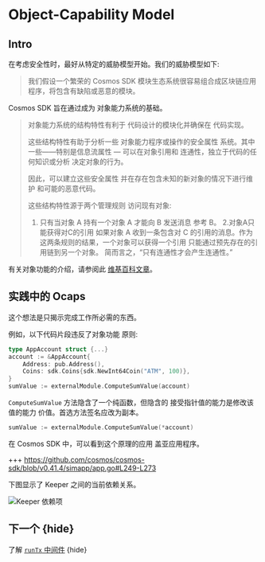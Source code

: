 # Object-Capability Model

## Intro

在考虑安全性时，最好从特定的威胁模型开始。我们的威胁模型如下:

> 我们假设一个繁荣的 Cosmos SDK 模块生态系统很容易组合成区块链应用程序，将包含有缺陷或恶意的模块。

Cosmos SDK 旨在通过成为
对象能力系统的基础。

> 对象能力系统的结构特性有利于
> 代码设计的模块化并确保在
> 代码实现。
>
> 这些结构特性有助于分析一些
> 对象能力程序或操作的安全属性
> 系统。其中一些——特别是信息流属性
> — 可以在对象引用和
> 连通性，独立于代码的任何知识或分析
> 决定对象的行为。
>
> 因此，可以建立这些安全属性
> 并在存在包含未知的新对象的情况下进行维护
> 和可能的恶意代码。
>
> 这些结构特性源于两个管理规则
> 访问现有对象:
>
> 1. 只有当对象 A 持有一个对象 A 才能向 B 发送消息
> 参考 B。
> 2.对象A只能获得对C的引用
> 如果对象 A 收到一条包含对 C 的引用的消息。作为
> 这两条规则的结果，一个对象可以获得一个引用
> 只能通过预先存在的引用链到另一个对象。
> 简而言之，“只有连通性才会产生连通性。”

有关对象功能的介绍，请参阅此 [维基百科文章](https://en.wikipedia.org/wiki/Object-capability_model)。

## 实践中的 Ocaps

这个想法是只揭示完成工作所必需的东西。

例如，以下代码片段违反了对象功能
原则:

```go
type AppAccount struct {...}
account := &AppAccount{
    Address: pub.Address(),
    Coins: sdk.Coins{sdk.NewInt64Coin("ATM", 100)},
}
sumValue := externalModule.ComputeSumValue(account)
```

`ComputeSumValue` 方法隐含了一个纯函数，但隐含的
接受指针值的能力是修改该值的能力
价值。首选方法签名应改为副本。 

```go
sumValue := externalModule.ComputeSumValue(*account)
```

在 Cosmos SDK 中，可以看到这个原理的应用
盖亚应用程序。

+++ https://github.com/cosmos/cosmos-sdk/blob/v0.41.4/simapp/app.go#L249-L273

下图显示了 Keeper 之间的当前依赖关系。

![Keeper 依赖项](../uml/svg/keeper_dependencies.svg)

## 下一个 {hide}

了解 [`runTx` 中间件](./runtx_middleware.md) {hide} 